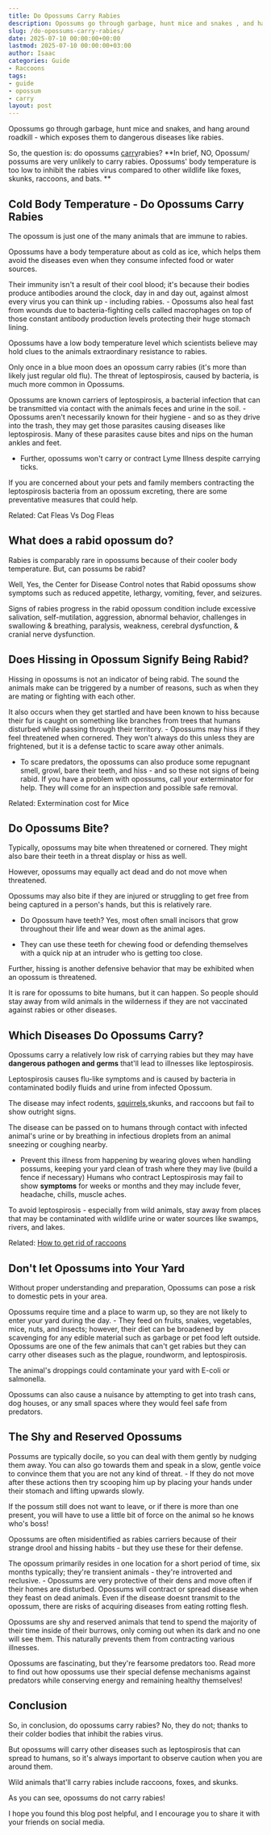 ```yaml
---
title: Do Opossums Carry Rabies
description: Opossums go through garbage, hunt mice and snakes , and hang around roadkill which exposes them to dangerous diseases like rabies. So, the question is do...
slug: /do-opossums-carry-rabies/
date: 2025-07-10 00:00:00+00:00
lastmod: 2025-07-10 00:00:00+03:00
author: Isaac
categories: Guide
- Raccoons
tags:
- guide
- opossum
- carry
layout: post
---
```

Opossums go through garbage, hunt mice and snakes, and hang around roadkill - which exposes them to dangerous diseases like rabies.

So, the question is: do opossums [carry](https://pestpolicy.com/do-squirrels-carry-ticks/)rabies? **In brief, NO, Opossum/ possums are very unlikely to carry rabies. Opossums' body temperature is too low to inhibit the rabies virus compared to other wildlife like foxes, skunks, raccoons, and bats. **

##  Cold Body Temperature - Do Opossums Carry Rabies

The opossum is just one of the many animals that are immune to rabies.

Opossums have a body temperature about as cold as ice, which helps them avoid the diseases even when they consume infected food or water sources.

Their immunity isn't a result of their cool blood; it's because their bodies produce antibodies around the clock, day in and day out, against almost every virus you can think up - including rabies. - Opossums also heal fast from wounds due to bacteria-fighting cells called macrophages on top of those constant antibody production levels protecting their huge stomach lining.

Opossums have a low body temperature level which scientists believe may hold clues to the animals extraordinary resistance to rabies.

Only once in a blue moon does an opossum carry rabies (it's more than likely just regular old flu). The threat of leptospirosis, caused by bacteria, is much more common in Opossums.

Opossums are known carriers of leptospirosis, a bacterial infection that can be transmitted via contact with the animals feces and urine in the soil. - Opossums aren't necessarily known for their hygiene - and so as they drive into the trash, they may get those parasites causing diseases like leptospirosis. Many of these parasites cause bites and nips on the human ankles and feet.

- Further, opossums won't carry or contract Lyme Illness despite carrying ticks.

If you are concerned about your pets and family members contracting the leptospirosis bacteria from an opossum excreting, there are some preventative measures that could help.

Related: Cat Fleas Vs Dog Fleas

##  What does a rabid opossum do?

Rabies is comparably rare in opossums because of their cooler body temperature. But, can possums be rabid?

Well, Yes, the Center for Disease Control notes that Rabid opossums show symptoms such as reduced appetite, lethargy, vomiting, fever, and seizures.

Signs of rabies progress in the rabid opossum condition include excessive salivation, self-mutilation, aggression, abnormal behavior, challenges in swallowing & breathing, paralysis, weakness, cerebral dysfunction, & cranial nerve dysfunction.

##  Does Hissing in Opossum Signify Being Rabid?

Hissing in opossums is not an indicator of being rabid. The sound the animals make can be triggered by a number of reasons, such as when they are mating or fighting with each other.

It also occurs when they get startled and have been known to hiss because their fur is caught on something like branches from trees that humans disturbed while passing through their territory. - Opossums may hiss if they feel threatened when cornered. They won't always do this unless they are frightened, but it is a defense tactic to scare away other animals.

- To scare predators, the opossums can also produce some repugnant smell, growl, bare their teeth, and hiss - and so these not signs of being rabid. If you have a problem with opossums, call your exterminator for help. They will come for an inspection and possible safe removal.

Related: Extermination cost for Mice

##  Do Opossums Bite?

Typically, opossums may bite when threatened or cornered. They might also bare their teeth in a threat display or hiss as well.

However, opossums may equally act dead and do not move when threatened.

Opossums may also bite if they are injured or struggling to get free from being captured in a person's hands, but this is relatively rare.

- Do Opossum have teeth? Yes, most often small incisors that grow throughout their life and wear down as the animal ages.

- They can use these teeth for chewing food or defending themselves with a quick nip at an intruder who is getting too close.

Further, hissing is another defensive behavior that may be exhibited when an opossum is threatened.

It is rare for opossums to bite humans, but it can happen. So people should stay away from wild animals in the wilderness if they are not vaccinated against rabies or other diseases.

##  Which Diseases Do Opossums Carry?

Opossums carry a relatively low risk of carrying rabies but they may have **dangerous pathogen and germs** that'll lead to illnesses like leptospirosis.

Leptospirosis causes flu-like symptoms and is caused by bacteria in contaminated bodily fluids and urine from infected Opossum.

The disease may infect rodents, [squirrels](https://pestpolicy.com/how-long-do-squirrels-live/),skunks, and raccoons but fail to show outright signs.

The disease can be passed on to humans through contact with infected animal's urine or by breathing in infectious droplets from an animal sneezing or coughing nearby.

- Prevent this illness from happening by wearing gloves when handling possums, keeping your yard clean of trash where they may live (build a fence if necessary) Humans who contract Leptospirosis may fail to show **symptoms** for weeks or months and they may include fever, headache, chills, muscle aches.

To avoid leptospirosis - especially from wild animals, stay away from places that may be contaminated with wildlife urine or water sources like swamps, rivers, and lakes.

Related: [How to get rid of raccoons](https://pestpolicy.com/how-to-get-rid-of-raccoons/)

##  Don't let Opossums into Your Yard

Without proper understanding and preparation, Opossums can pose a risk to domestic pets in your area.

Opossums require time and a place to warm up, so they are not likely to enter your yard during the day. - They feed on fruits, snakes, vegetables, mice, nuts, and insects; however, their diet can be broadened by scavenging for any edible material such as garbage or pet food left outside. Opossums are one of the few animals that can't get rabies but they can carry other diseases such as the plague, roundworm, and leptospirosis.

The animal's droppings could contaminate your yard with E-coli or salmonella.

Opossums can also cause a nuisance by attempting to get into trash cans, dog houses, or any small spaces where they would feel safe from predators.

##  The Shy and Reserved Opossums

Possums are typically docile, so you can deal with them gently by nudging them away. You can also go towards them and speak in a slow, gentle voice to convince them that you are not any kind of threat. - If they do not move after these actions then try scooping him up by placing your hands under their stomach and lifting upwards slowly.

If the possum still does not want to leave, or if there is more than one present, you will have to use a little bit of force on the animal so he knows who's boss!

Opossums are often misidentified as rabies carriers because of their strange drool and hissing habits - but they use these for their defense.

The opossum primarily resides in one location for a short period of time, six months typically; they're transient animals - they're introverted and reclusive. - Opossums are very protective of their dens and move often if their homes are disturbed. Opossums will contract or spread disease when they feast on dead animals. Even if the disease doesnt transmit to the opossum, there are risks of acquiring diseases from eating rotting flesh.

Opossums are shy and reserved animals that tend to spend the majority of their time inside of their burrows, only coming out when its dark and no one will see them. This naturally prevents them from contracting various illnesses.

Opossums are fascinating, but they're fearsome predators too. Read more to find out how opossums use their special defense mechanisms against predators while conserving energy and remaining healthy themselves!

##  Conclusion

So, in conclusion, do opossums carry rabies? No, they do not; thanks to their colder bodies that inhibit the rabies virus.

But opossums will carry other diseases such as leptospirosis that can spread to humans, so it's always important to observe caution when you are around them.

Wild animals that'll carry rabies include raccoons, foxes, and skunks.

As you can see, opossums do not carry rabies!

I hope you found this blog post helpful, and I encourage you to share it with your friends on social media.